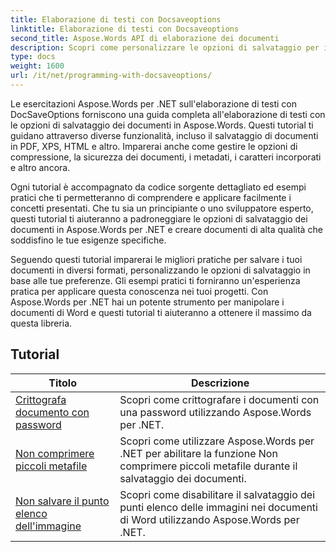 ```yaml
---
title: Elaborazione di testi con Docsaveoptions
linktitle: Elaborazione di testi con Docsaveoptions
second_title: Aspose.Words API di elaborazione dei documenti
description: Scopri come personalizzare le opzioni di salvataggio per i documenti di Word utilizzando Aspose.Words per .NET. I tutorial ti guidano attraverso le varie opzioni disponibili, come il formato del file, la compressione, la protezione con password.
type: docs
weight: 1600
url: /it/net/programming-with-docsaveoptions/
---
```

Le esercitazioni Aspose.Words per .NET sull'elaborazione di testi con DocSaveOptions forniscono una guida completa all'elaborazione di testi con le opzioni di salvataggio dei documenti in Aspose.Words. Questi tutorial ti guidano attraverso diverse funzionalità, incluso il salvataggio di documenti in PDF, XPS, HTML e altro. Imparerai anche come gestire le opzioni di compressione, la sicurezza dei documenti, i metadati, i caratteri incorporati e altro ancora.

Ogni tutorial è accompagnato da codice sorgente dettagliato ed esempi pratici che ti permetteranno di comprendere e applicare facilmente i concetti presentati. Che tu sia un principiante o uno sviluppatore esperto, questi tutorial ti aiuteranno a padroneggiare le opzioni di salvataggio dei documenti in Aspose.Words per .NET e creare documenti di alta qualità che soddisfino le tue esigenze specifiche.

Seguendo questi tutorial imparerai le migliori pratiche per salvare i tuoi documenti in diversi formati, personalizzando le opzioni di salvataggio in base alle tue preferenze. Gli esempi pratici ti forniranno un'esperienza pratica per applicare questa conoscenza nei tuoi progetti. Con Aspose.Words per .NET hai un potente strumento per manipolare i documenti di Word e questi tutorial ti aiuteranno a ottenere il massimo da questa libreria.

 ## Tutorial
| Titolo | Descrizione |
| --- | --- |
| [Crittografa documento con password](./encrypt-document-with-password/) | Scopri come crittografare i documenti con una password utilizzando Aspose.Words per .NET.  |
| [Non comprimere piccoli metafile](./do-not-compress-small-metafiles/) | Scopri come utilizzare Aspose.Words per .NET per abilitare la funzione Non comprimere piccoli metafile durante il salvataggio dei documenti. |
| [Non salvare il punto elenco dell'immagine](./do-not-save-picture-bullet/) | Scopri come disabilitare il salvataggio dei punti elenco delle immagini nei documenti di Word utilizzando Aspose.Words per .NET. |